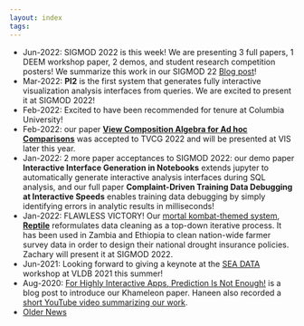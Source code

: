 ```yaml
---
layout: index
tags: 
---
```



* Jun-2022: SIGMOD 2022 is this week!  We are presenting 3 full papers, 1 DEEM workshop paper, 2 demos, and student research competition posters!  We summarize this work in our SIGMOD 22 [Blog post](https://medium.com/@ew2493/wublab-sigmod-2022-8977d14a4d56)!
* Mar-2022: **PI2** is the first system that generates fully interactive visualization analysis interfaces from queries.   We are excited to present it at SIGMOD 2022!
* Feb-2022: Excited to have been recommended for tenure at Columbia University!
* Feb-2022: our paper **[View Composition Algebra for Ad hoc Comparisons](https://arxiv.org/abs/2202.07836)**  was accepted to TVCG 2022 and will be presented at VIS later this year.
* Jan-2022: 2 more paper acceptances to SIGMOD 2022: our demo paper **Interactive Interface Generation in Notebooks** extends jupyter to automatically generate interactive analysis interfaces during SQL analysis, and our full paper **Complaint-Driven Training Data Debugging at Interactive Speeds** enables training data debugging by simply identifying errors in analytic results in milliseconds!
* Jan-2022: FLAWLESS VICTORY!  Our [mortal kombat-themed system](./ninjas.html), **[Reptile](https://www.dropbox.com/s/g80rj9y4znhfhjt/reptile-sigmod22-camera.pdf?dl=0)** reformulates data cleaning as a top-down iterative process.  It has been used in Zambia and Ethiopia to clean nation-wide farmer survey data in order to design their national drought insurance policies. Zachary will present it at SIGMOD 2022.
* Jun-2021: Looking forward to giving a keynote at the [SEA DATA](https://sea-data.ml/) workshop at VLDB 2021 this summer!
* Aug-2020: [For Highly Interactive Apps, Prediction Is Not Enough!](https://medium.com/thewulab/for-responsive-interactive-apps-prediction-is-not-enough-3188bc7b53db) is a blog post to introduce our Khameleon paper.   Haneen also recorded a [short YouTube video summarizing our work](https://www.youtube.com/watch?v=oiU5xytHMm4).
* [Older News](./oldnews.html)
